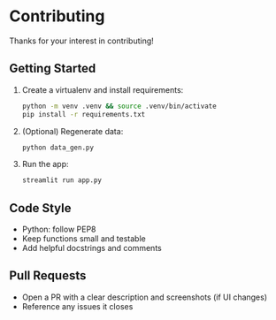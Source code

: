 # Contributing

Thanks for your interest in contributing!

## Getting Started
1. Create a virtualenv and install requirements:
   ```bash
   python -m venv .venv && source .venv/bin/activate
   pip install -r requirements.txt
   ```

2. (Optional) Regenerate data:
   ```bash
   python data_gen.py
   ```

3. Run the app:
   ```bash
   streamlit run app.py
   ```

## Code Style
- Python: follow PEP8
- Keep functions small and testable
- Add helpful docstrings and comments

## Pull Requests
- Open a PR with a clear description and screenshots (if UI changes)
- Reference any issues it closes
